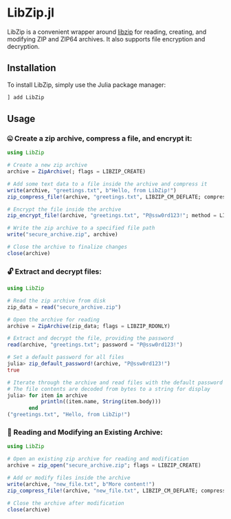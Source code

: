 # LibZip.jl

LibZip is a convenient wrapper around [libzip](https://github.com/nih-at/libzip) for reading, creating, and modifying ZIP and ZIP64 archives. It also supports file encryption and decryption.

## Installation

To install LibZip, simply use the Julia package manager:

```julia
] add LibZip
```

## Usage

### 🤐 Create a zip archive, compress a file, and encrypt it:

```julia
using LibZip

# Create a new zip archive
archive = ZipArchive(; flags = LIBZIP_CREATE)

# Add some text data to a file inside the archive and compress it
write(archive, "greetings.txt", b"Hello, from LibZip!")
zip_compress_file!(archive, "greetings.txt", LIBZIP_CM_DEFLATE; compression_level = 1)

# Encrypt the file inside the archive
zip_encrypt_file!(archive, "greetings.txt", "P@ssw0rd123!"; method = LIBZIP_EM_AES_128)

# Write the zip archive to a specified file path
write("secure_archive.zip", archive)

# Close the archive to finalize changes
close(archive)
```

### 🔓 Extract and decrypt files:

```julia
using LibZip

# Read the zip archive from disk
zip_data = read("secure_archive.zip")

# Open the archive for reading
archive = ZipArchive(zip_data; flags = LIBZIP_RDONLY)

# Extract and decrypt the file, providing the password
read(archive, "greetings.txt"; password = "P@ssw0rd123!")

# Set a default password for all files
julia> zip_default_password!(archive, "P@ssw0rd123!")
true

# Iterate through the archive and read files with the default password
# The file contents are decoded from bytes to a string for display
julia> for item in archive
           println((item.name, String(item.body)))
       end
("greetings.txt", "Hello, from LibZip!")
```

### 📂 Reading and Modifying an Existing Archive:

```julia
using LibZip

# Open an existing zip archive for reading and modification
archive = zip_open("secure_archive.zip"; flags = LIBZIP_CREATE)

# Add or modify files inside the archive
write(archive, "new_file.txt", b"More content!")
zip_compress_file!(archive, "new_file.txt", LIBZIP_CM_DEFLATE; compression_level = 1)

# Close the archive after modification
close(archive)
```
